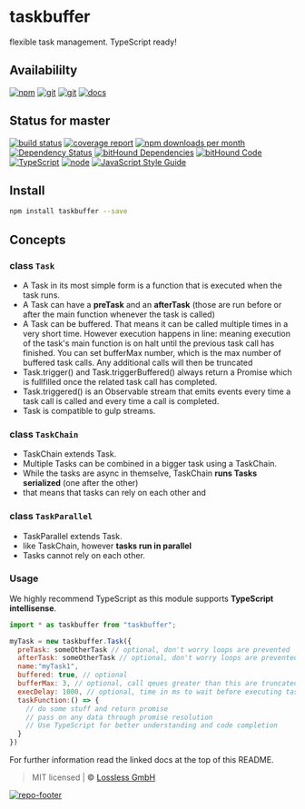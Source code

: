 # taskbuffer

flexible task management. TypeScript ready!

## Availabililty

[![npm](https://pushrocks.gitlab.io/assets/repo-button-npm.svg)](https://www.npmjs.com/package/taskbuffer)
[![git](https://pushrocks.gitlab.io/assets/repo-button-git.svg)](https://GitLab.com/pushrocks/taskbuffer)
[![git](https://pushrocks.gitlab.io/assets/repo-button-mirror.svg)](https://github.com/pushrocks/taskbuffer)
[![docs](https://pushrocks.gitlab.io/assets/repo-button-docs.svg)](https://pushrocks.gitlab.io/taskbuffer/)

## Status for master

[![build status](https://GitLab.com/pushrocks/taskbuffer/badges/master/build.svg)](https://GitLab.com/pushrocks/taskbuffer/commits/master)
[![coverage report](https://GitLab.com/pushrocks/taskbuffer/badges/master/coverage.svg)](https://GitLab.com/pushrocks/taskbuffer/commits/master)
[![npm downloads per month](https://img.shields.io/npm/dm/taskbuffer.svg)](https://www.npmjs.com/package/taskbuffer)
[![Dependency Status](https://david-dm.org/pushrocks/taskbuffer.svg)](https://david-dm.org/pushrocks/taskbuffer)
[![bitHound Dependencies](https://www.bithound.io/github/pushrocks/taskbuffer/badges/dependencies.svg)](https://www.bithound.io/github/pushrocks/taskbuffer/master/dependencies/npm)
[![bitHound Code](https://www.bithound.io/github/pushrocks/taskbuffer/badges/code.svg)](https://www.bithound.io/github/pushrocks/taskbuffer)
[![TypeScript](https://img.shields.io/badge/TypeScript-2.x-blue.svg)](https://nodejs.org/dist/latest-v6.x/docs/api/)
[![node](https://img.shields.io/badge/node->=%206.x.x-blue.svg)](https://nodejs.org/dist/latest-v6.x/docs/api/)
[![JavaScript Style Guide](https://img.shields.io/badge/code%20style-standard-brightgreen.svg)](http://standardjs.com/)

## Install

```sh
npm install taskbuffer --save
```

## Concepts

### class `Task`

- A Task in its most simple form is a function that is executed when the task runs.
- A Task can have a **preTask** and an **afterTask**
  (those are run before or after the main function whenever the task is called)
- A Task can be buffered.
  That means it can be called multiple times in a very short time.
  However execution happens in line:
  meaning execution of the task's main function is on halt until the previous task call has finished.
  You can set bufferMax number, which is the max number of buffered task calls.
  Any additional calls will then be truncated
- Task.trigger() and Task.triggerBuffered() always return a Promise
  which is fullfilled once the related task call has completed.
- Task.triggered() is an Observable stream that emits events every time a task call is called and every time a call is completed.
- Task is compatible to gulp streams.

### class `TaskChain`

- TaskChain extends Task.
- Multiple Tasks can be combined in a bigger task using a TaskChain.
- While the tasks are async in themselve, TaskChain **runs Tasks serialized** (one after the other)
- that means that tasks can rely on each other and

### class `TaskParallel`

- TaskParallel extends Task.
- like TaskChain, however **tasks run in parallel**
- Tasks cannot rely on each other.

### Usage

We highly recommend TypeScript as this module supports **TypeScript intellisense**.

```javascript
import * as taskbuffer from "taskbuffer";

myTask = new taskbuffer.Task({
  preTask: someOtherTask // optional, don't worry loops are prevented
  afterTask: someOtherTask // optional, don't worry loops are prevented
  name:"myTask1",
  buffered: true, // optional
  bufferMax: 3, // optional, call qeues greater than this are truncated
  execDelay: 1000, // optional, time in ms to wait before executing task call
  taskFunction:() => {
    // do some stuff and return promise
    // pass on any data through promise resolution
    // Use TypeScript for better understanding and code completion
  }
})
```

For further information read the linked docs at the top of this README.

> MIT licensed | **&copy;** [Lossless GmbH](https://lossless.gmbh)

[![repo-footer](https://pushrocks.gitlab.io/assets/repo-footer.svg)](https://push.rocks)
